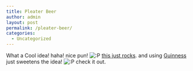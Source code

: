 ```yaml
---
title: Pleater Beer
author: admin
layout: post
permalink: /pleater-beer/
categories:
  - Uncategorized
---
```

What a Cool idea! haha! nice pun! <img src="http://blog.lotas-smartman.net/wp-includes/images/smilies/icon_razz.gif" alt=":P" class="wp-smiley" /> [this just rocks][1]. and using [Guinness][2] just sweetens the idea! <img src="http://blog.lotas-smartman.net/wp-includes/images/smilies/icon_razz.gif" alt=":P" class="wp-smiley" /> check it out.

 [1]: http://www.stud.ntnu.no/~arnesen/peltierbeer/
 [2]: http://www.guinness.com